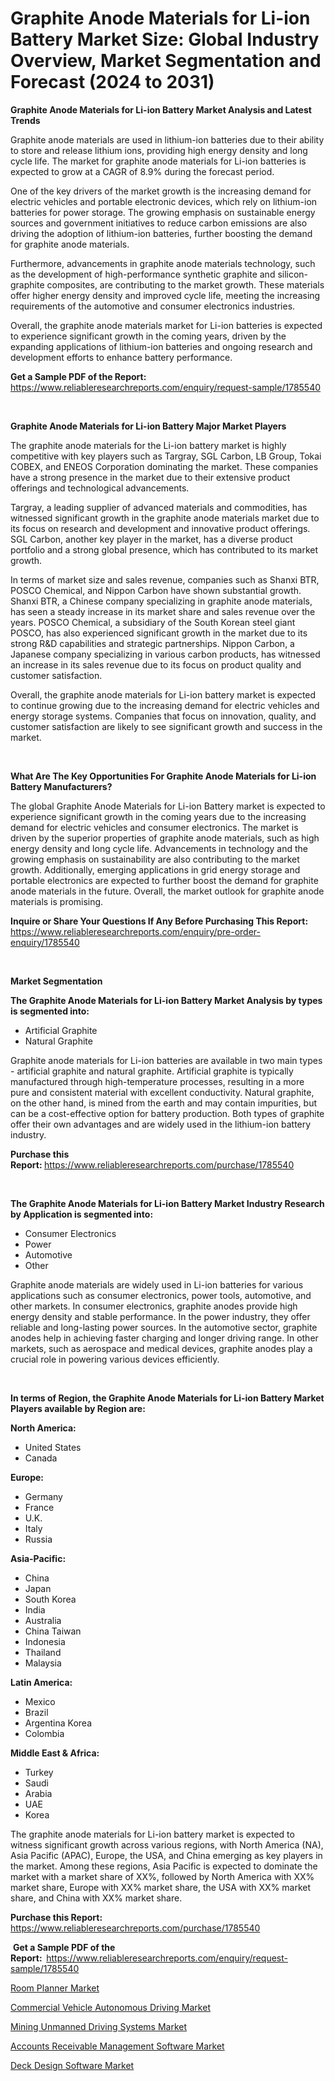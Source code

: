 <p><h1>Graphite Anode Materials for Li-ion Battery Market Size: Global Industry Overview, Market Segmentation and Forecast (2024 to 2031)</h1></p><p><strong>Graphite Anode Materials for Li-ion Battery Market Analysis and Latest Trends</strong></p>
<p><p>Graphite anode materials are used in lithium-ion batteries due to their ability to store and release lithium ions, providing high energy density and long cycle life. The market for graphite anode materials for Li-ion batteries is expected to grow at a CAGR of 8.9% during the forecast period.</p><p>One of the key drivers of the market growth is the increasing demand for electric vehicles and portable electronic devices, which rely on lithium-ion batteries for power storage. The growing emphasis on sustainable energy sources and government initiatives to reduce carbon emissions are also driving the adoption of lithium-ion batteries, further boosting the demand for graphite anode materials.</p><p>Furthermore, advancements in graphite anode materials technology, such as the development of high-performance synthetic graphite and silicon-graphite composites, are contributing to the market growth. These materials offer higher energy density and improved cycle life, meeting the increasing requirements of the automotive and consumer electronics industries.</p><p>Overall, the graphite anode materials market for Li-ion batteries is expected to experience significant growth in the coming years, driven by the expanding applications of lithium-ion batteries and ongoing research and development efforts to enhance battery performance.</p></p>
<p><strong>Get a Sample PDF of the Report:&nbsp;</strong> <a href="https://www.reliableresearchreports.com/enquiry/request-sample/1785540">https://www.reliableresearchreports.com/enquiry/request-sample/1785540</a></p>
<p>&nbsp;</p>
<p><strong>Graphite Anode Materials for Li-ion Battery Major Market Players</strong></p>
<p><p>The graphite anode materials for the Li-ion battery market is highly competitive with key players such as Targray, SGL Carbon, LB Group, Tokai COBEX, and ENEOS Corporation dominating the market. These companies have a strong presence in the market due to their extensive product offerings and technological advancements.</p><p>Targray, a leading supplier of advanced materials and commodities, has witnessed significant growth in the graphite anode materials market due to its focus on research and development and innovative product offerings. SGL Carbon, another key player in the market, has a diverse product portfolio and a strong global presence, which has contributed to its market growth.</p><p>In terms of market size and sales revenue, companies such as Shanxi BTR, POSCO Chemical, and Nippon Carbon have shown substantial growth. Shanxi BTR, a Chinese company specializing in graphite anode materials, has seen a steady increase in its market share and sales revenue over the years. POSCO Chemical, a subsidiary of the South Korean steel giant POSCO, has also experienced significant growth in the market due to its strong R&D capabilities and strategic partnerships. Nippon Carbon, a Japanese company specializing in various carbon products, has witnessed an increase in its sales revenue due to its focus on product quality and customer satisfaction.</p><p>Overall, the graphite anode materials for Li-ion battery market is expected to continue growing due to the increasing demand for electric vehicles and energy storage systems. Companies that focus on innovation, quality, and customer satisfaction are likely to see significant growth and success in the market.</p></p>
<p>&nbsp;</p>
<p><strong>What Are The Key Opportunities For Graphite Anode Materials for Li-ion Battery Manufacturers?</strong></p>
<p><p>The global Graphite Anode Materials for Li-ion Battery market is expected to experience significant growth in the coming years due to the increasing demand for electric vehicles and consumer electronics. The market is driven by the superior properties of graphite anode materials, such as high energy density and long cycle life. Advancements in technology and the growing emphasis on sustainability are also contributing to the market growth. Additionally, emerging applications in grid energy storage and portable electronics are expected to further boost the demand for graphite anode materials in the future. Overall, the market outlook for graphite anode materials is promising.</p></p>
<p><strong>Inquire or Share Your Questions If Any Before Purchasing This Report:</strong> <a href="https://www.reliableresearchreports.com/enquiry/pre-order-enquiry/1785540">https://www.reliableresearchreports.com/enquiry/pre-order-enquiry/1785540</a></p>
<p>&nbsp;</p>
<p><strong>Market Segmentation</strong></p>
<p><strong>The Graphite Anode Materials for Li-ion Battery Market Analysis by types is segmented into:</strong></p>
<p><ul><li>Artificial Graphite</li><li>Natural Graphite</li></ul></p>
<p><p>Graphite anode materials for Li-ion batteries are available in two main types - artificial graphite and natural graphite. Artificial graphite is typically manufactured through high-temperature processes, resulting in a more pure and consistent material with excellent conductivity. Natural graphite, on the other hand, is mined from the earth and may contain impurities, but can be a cost-effective option for battery production. Both types of graphite offer their own advantages and are widely used in the lithium-ion battery industry.</p></p>
<p><strong>Purchase this Report:&nbsp;</strong><a href="https://www.reliableresearchreports.com/purchase/1785540">https://www.reliableresearchreports.com/purchase/1785540</a></p>
<p>&nbsp;</p>
<p><strong>The Graphite Anode Materials for Li-ion Battery Market Industry Research by Application is segmented into:</strong></p>
<p><ul><li>Consumer Electronics</li><li>Power</li><li>Automotive</li><li>Other</li></ul></p>
<p><p>Graphite anode materials are widely used in Li-ion batteries for various applications such as consumer electronics, power tools, automotive, and other markets. In consumer electronics, graphite anodes provide high energy density and stable performance. In the power industry, they offer reliable and long-lasting power sources. In the automotive sector, graphite anodes help in achieving faster charging and longer driving range. In other markets, such as aerospace and medical devices, graphite anodes play a crucial role in powering various devices efficiently.</p></p>
<p>&nbsp;</p>
<p><strong>In terms of Region, the Graphite Anode Materials for Li-ion Battery Market Players available by Region are:</strong></p>
<p>
    <p> <strong> North America: </strong>
        <ul>
            <li>United States</li>
            <li>Canada</li>
        </ul>
        </p> 
    <p> <strong> Europe: </strong>
        <ul>
            <li>Germany</li>
            <li>France</li>
            <li>U.K.</li>
            <li>Italy</li>
            <li>Russia</li>
        </ul>
        </p> 
    <p> <strong> Asia-Pacific: </strong>
        <ul>
            <li>China</li>
            <li>Japan</li>
            <li>South Korea</li>
            <li>India</li>
            <li>Australia</li>
            <li>China Taiwan</li>
            <li>Indonesia</li>
            <li>Thailand</li>
            <li>Malaysia</li>
        </ul>
        </p> 
    <p> <strong> Latin America: </strong>
        <ul>
            <li>Mexico</li>
            <li>Brazil</li>
            <li>Argentina Korea</li>
            <li>Colombia</li>
        </ul>
        </p> 
    <p> <strong> Middle East & Africa: </strong>
        <ul>
            <li>Turkey</li>
            <li>Saudi</li>
            <li>Arabia</li>
            <li>UAE</li>
            <li>Korea</li>
        </ul>
    </p>
    </p>
<p><p>The graphite anode materials for Li-ion battery market is expected to witness significant growth across various regions, with North America (NA), Asia Pacific (APAC), Europe, the USA, and China emerging as key players in the market. Among these regions, Asia Pacific is expected to dominate the market with a market share of XX%, followed by North America with XX% market share, Europe with XX% market share, the USA with XX% market share, and China with XX% market share.</p></p>
<p><strong>Purchase this Report: </strong><a href="https://www.reliableresearchreports.com/purchase/1785540">https://www.reliableresearchreports.com/purchase/1785540</a></p>
<p>&nbsp;<strong>Get a Sample PDF of the Report:&nbsp;&nbsp;</strong><a href="https://www.reliableresearchreports.com/enquiry/request-sample/1785540">https://www.reliableresearchreports.com/enquiry/request-sample/1785540</a></p>
<p><strong></strong></p>
<p><p><a href="https://medium.com/@doriscampbell78/room-planner-market-report-reveals-the-latest-trends-and-growth-opportunities-of-this-market-eac135ed24b2">Room Planner Market</a></p><p><a href="https://github.com/okotobwrhuteie/Market-Research-Report-List-1/blob/main/commercial-vehicle-autonomous-driving-market.md">Commercial Vehicle Autonomous Driving Market</a></p><p><a href="https://github.com/myacatherineblakecaczo9vcsw/Market-Research-Report-List-1/blob/main/mining-unmanned-driving-systems-market.md">Mining Unmanned Driving Systems Market</a></p><p><a href="https://medium.com/@dianeharris83/accounts-receivable-management-software-market-size-and-market-trends-complete-industry-overview-be26e821c1b2">Accounts Receivable Management Software Market</a></p><p><a href="https://medium.com/@doriscampbell78/deck-design-software-market-competitive-analysis-market-trends-and-forecast-to-2031-ff6121fcaf7f">Deck Design Software Market</a></p></p>